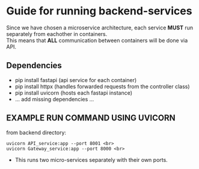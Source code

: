 # Guide for running backend-services #

Since we have chosen a microservice architecture, each service <b>MUST</b> run separately from eachother in containers.<br>
This means that <b>ALL</b> communication between containers will be done via API.

## Dependencies ##
- pip install fastapi (api service for each container)
- pip install httpx   (handles forwarded requests from the controller class)
- pip install uvicorn (hosts each fastapi instance)
- ... add missing dependencies ...


## EXAMPLE RUN COMMAND USING UVICORN ##

from backend directory:

    uvicorn API_service:app --port 8001 <br>
    uvicorn Gateway_service:app --port 8000 <br>

* This runs two micro-services separately with their own ports.

